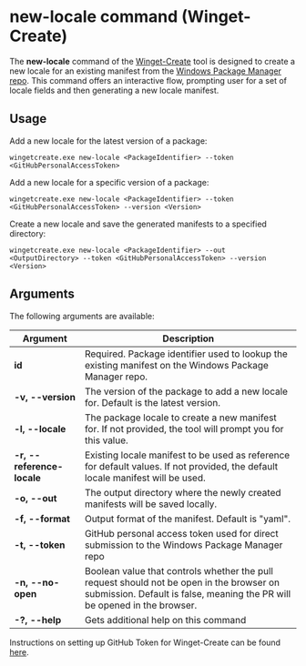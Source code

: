 # new-locale command (Winget-Create)

The **new-locale** command of the [Winget-Create](../README.md) tool is designed to create a new locale for an existing manifest from the [Windows Package Manager repo](https://docs.microsoft.com/windows/package-manager/). This command offers an interactive flow, prompting user for a set of locale fields and then generating a new locale manifest.

## Usage

Add a new locale for the latest version of a package:

`wingetcreate.exe new-locale <PackageIdentifier> --token <GitHubPersonalAccessToken>`

Add a new locale for a specific version of a package:

`wingetcreate.exe new-locale <PackageIdentifier> --token <GitHubPersonalAccessToken> --version <Version>`

Create a new locale and save the generated manifests to a specified directory:

`wingetcreate.exe new-locale <PackageIdentifier> --out <OutputDirectory> --token <GitHubPersonalAccessToken> --version <Version>`

## Arguments

The following arguments are available:

| Argument  | Description |
|--------------|-------------|
| **id** |  Required. Package identifier used to lookup the existing manifest on the Windows Package Manager repo.
| **-v, --version** |  The version of the package to add a new locale for. Default is the latest version.
| **-l, --locale** |  The package locale to create a new manifest for. If not provided, the tool will prompt you for this value.
| **-r, --reference-locale** | Existing locale manifest to be used as reference for default values. If not provided, the default locale manifest will be used.
| **-o, --out** |  The output directory where the newly created manifests will be saved locally.
| **-f, --format** |  Output format of the manifest. Default is "yaml". |
| **-t, --token**  | GitHub personal access token used for direct submission to the Windows Package Manager repo |
| **-n, --no-open** |  Boolean value that controls whether the pull request should not be open in the browser on submission. Default is false, meaning the PR will be opened in the browser. |
| **-?, --help** |  Gets additional help on this command |

Instructions on setting up GitHub Token for Winget-Create can be found [here](../README.md#github-personal-access-token-classic-permissions).

